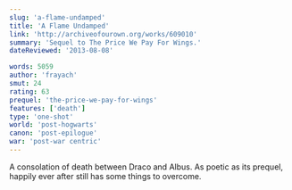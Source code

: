```yaml
---
slug: 'a-flame-undamped'
title: 'A Flame Undamped'
link: 'http://archiveofourown.org/works/609010'
summary: 'Sequel to The Price We Pay For Wings.'
dateReviewed: '2013-08-08'

words: 5059
author: 'frayach'
smut: 24
rating: 63
prequel: 'the-price-we-pay-for-wings'
features: ['death']
type: 'one-shot'
world: 'post-hogwarts'
canon: 'post-epilogue'
war: 'post-war centric'
---
```


A consolation of death between Draco and Albus. As poetic as its prequel, happily ever after still has some things to overcome.
